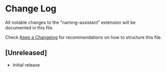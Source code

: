 # Change Log

All notable changes to the "naming-assistant" extension will be documented in this file.

Check [Keep a Changelog](http://keepachangelog.com/) for recommendations on how to structure this file.

## [Unreleased]

- Initial release